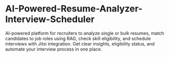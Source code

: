 # AI-Powered-Resume-Analyzer-Interview-Scheduler
AI-powered platform for recruiters to analyze single or bulk resumes, match candidates to job roles using RAG, check skill eligibility, and schedule interviews with Jitsi integration. Get clear insights, eligibility status, and automate your interview process in one place.
